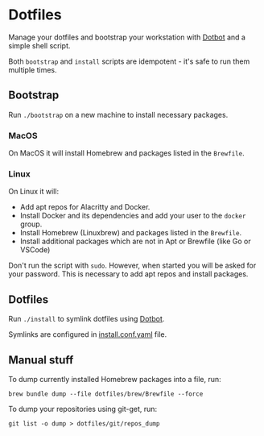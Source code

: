 # Dotfiles

Manage your dotfiles and bootstrap your workstation with [Dotbot](https://github.com/anishathalye/dotbot) and a simple shell script.

Both `bootstrap` and `install` scripts are idempotent - it's safe to run them multiple times.

## Bootstrap

Run `./bootstrap` on a new machine to install necessary packages.

### MacOS

On MacOS it will install Homebrew and packages listed in the `Brewfile`.

### Linux

On Linux it will:

- Add apt repos for Alacritty and Docker.
- Install Docker and its dependencies and add your user to the `docker` group.
- Install Homebrew (Linuxbrew) and packages listed in the `Brewfile`.
- Install additional packages which are not in Apt or Brewfile (like Go or VSCode)

Don't run the script with `sudo`. However, when started you will be asked for your password. This is
necessary to add apt repos and install packages.

## Dotfiles

Run `./install` to symlink dotfiles using [Dotbot](https://github.com/cnishathalye/dotbot).

Symlinks are configured in [install.conf.yaml](install.conf.yaml) file.

## Manual stuff

To dump currently installed Homebrew packages into a file, run:

    brew bundle dump --file dotfiles/brew/Brewfile --force

To dump your repositories using git-get, run:

    git list -o dump > dotfiles/git/repos_dump

